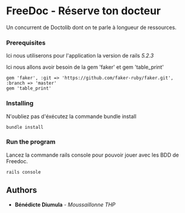 # FreeDoc - Réserve ton docteur

Un concurrent de Doctolib dont on te parle à longueur de ressources.


### Prerequisites
Ici nous utiliserons pour l'application la version de rails _5.2.3_


Ici nous allons avoir besoin de la gem 'faker' et gem 'table_print'

```
gem 'faker', :git => 'https://github.com/faker-ruby/faker.git', :branch => 'master'
gem 'table_print'
```

### Installing

N'oubliez pas d'éxécutez la commande bundle install

```
bundle install
```

### Run the program

Lancez la commande rails console pour pouvoir jouer avec les BDD de Freedoc. 

```
rails console

```



## Authors

* **Bénédicte Diumula** - *Moussaillonne THP* 
